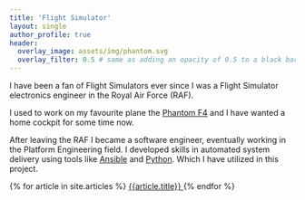 ```yaml
---
title: 'Flight Simulator'
layout: single
author_profile: true
header:
  overlay_image: assets/img/phantom.svg
  overlay_filter: 0.5 # same as adding an opacity of 0.5 to a black background
---
```

     
I have been a fan of Flight Simulators ever since I was a Flight Simulator electronics engineer in the Royal Air Force (RAF).

I used to work on my favourite plane the [Phantom F4](https://en.wikipedia.org/wiki/McDonnell_Douglas_Phantom_in_UK_service) and I have wanted a home cockpit for some time now.

After leaving the RAF I became a software engineer, eventually working in the Platform Engineering field. I developed skills in automated system delivery using tools like [Ansible](https://docs.ansible.com/ansible/latest/installation_guide/intro_installation.html) and [Python](https://www.python.org/). Which I have utilized in this project.


{% for article in site.articles %}
  <a href="{{ article.url }}"> {{article.title}} </a>
{% endfor %}
